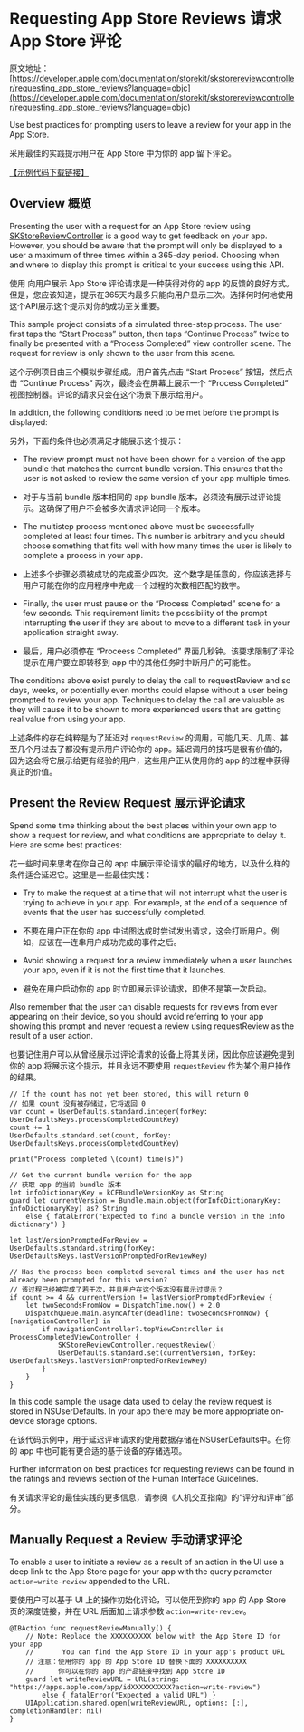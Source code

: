 # Requesting App Store Reviews 请求 App Store 评论

原文地址：[https://developer.apple.com/documentation/storekit/skstorereviewcontroller/requesting_app_store_reviews?language=objc](https://developer.apple.com/documentation/storekit/skstorereviewcontroller/requesting_app_store_reviews?language=objc)

Use best practices for prompting users to leave a review for your app in the App Store.

采用最佳的实践提示用户在 App Store 中为你的 app 留下评论。

[【示例代码下载链接】](https://docs-assets.developer.apple.com/published/02b4b6fb44/RequestingAppStoreReviews.zip?language=objc)

## Overview 概览

Presenting the user with a request for an App Store review using [SKStoreReviewController](https://developer.apple.com/documentation/storekit/skstorereviewcontroller?language=objc) is a good way to get feedback on your app. However, you should be aware that the prompt will only be displayed to a user a maximum of three times within a 365-day period. Choosing when and where to display this prompt is critical to your success using this API.

使用 [](https://developer.apple.com/documentation/storekit/skstorereviewcontroller?language=objc) 向用户展示 App Store 评论请求是一种获得对你的 app 的反馈的良好方式。但是，您应该知道，提示在365天内最多只能向用户显示三次。选择何时何地使用这个API展示这个提示对你的成功至关重要。

This sample project consists of a simulated three-step process. The user first taps the “Start Process” button, then taps “Continue Process” twice to finally be presented with a “Process Completed” view controller scene. The request for review is only shown to the user from this scene.

这个示例项目由三个模拟步骤组成。用户首先点击 “Start Process” 按钮，然后点击 “Continue Process” 两次，最终会在屏幕上展示一个 “Process Completed” 视图控制器。评论的请求只会在这个场景下展示给用户。

In addition, the following conditions need to be met before the prompt is displayed:

另外，下面的条件也必须满足才能展示这个提示：

- The review prompt must not have been shown for a version of the app bundle that matches the current bundle version. This ensures that the user is not asked to review the same version of your app multiple times.

- 对于与当前 bundle 版本相同的 app bundle 版本，必须没有展示过评论提示。这确保了用户不会被多次请求评论同一个版本。

- The multistep process mentioned above must be successfully completed at least four times. This number is arbitrary and you should choose something that fits well with how many times the user is likely to complete a process in your app.

- 上述多个步骤必须被成功的完成至少四次。这个数字是任意的，你应该选择与用户可能在你的应用程序中完成一个过程的次数相匹配的数字。

- Finally, the user must pause on the “Process Completed” scene for a few seconds. This requirement limits the possibility of the prompt interrupting the user if they are about to move to a different task in your application straight away.

- 最后，用户必须停在 “Proceess Completed” 界面几秒钟。该要求限制了评论提示在用户要立即转移到 app 中的其他任务时中断用户的可能性。

The conditions above exist purely to delay the call to requestReview and so days, weeks, or potentially even months could elapse without a user being prompted to review your app. Techniques to delay the call are valuable as they will cause it to be shown to more experienced users that are getting real value from using your app.

上述条件的存在纯粹是为了延迟对 `requestReview` 的调用，可能几天、几周、甚至几个月过去了都没有提示用户评论你的 app。延迟调用的技巧是很有价值的，因为这会将它展示给更有经验的用户，这些用户正从使用你的 app 的过程中获得真正的价值。

## Present the Review Request 展示评论请求

Spend some time thinking about the best places within your own app to show a request for review, and what conditions are appropriate to delay it. Here are some best practices:

花一些时间来思考在你自己的 app 中展示评论请求的最好的地方，以及什么样的条件适合延迟它。这里是一些最佳实践：

- Try to make the request at a time that will not interrupt what the user is trying to achieve in your app. For example, at the end of a sequence of events that the user has successfully completed.

- 不要在用户正在你的 app 中试图达成时尝试发出请求，这会打断用户。例如，应该在一连串用户成功完成的事件之后。

- Avoid showing a request for a review immediately when a user launches your app, even if it is not the first time that it launches.

- 避免在用户启动你的 app 时立即展示评论请求，即使不是第一次启动。

Also remember that the user can disable requests for reviews from ever appearing on their device, so you should avoid referring to your app showing this prompt and never request a review using requestReview as the result of a user action.

也要记住用户可以从曾经展示过评论请求的设备上将其关闭，因此你应该避免提到你的 app 将展示这个提示，并且永远不要使用 `requestReview` 作为某个用户操作的结果。

```
// If the count has not yet been stored, this will return 0
// 如果 count 没有被存储过，它将返回 0
var count = UserDefaults.standard.integer(forKey: UserDefaultsKeys.processCompletedCountKey)
count += 1
UserDefaults.standard.set(count, forKey: UserDefaultsKeys.processCompletedCountKey)

print("Process completed \(count) time(s)")

// Get the current bundle version for the app
// 获取 app 的当前 bundle 版本
let infoDictionaryKey = kCFBundleVersionKey as String
guard let currentVersion = Bundle.main.object(forInfoDictionaryKey: infoDictionaryKey) as? String
    else { fatalError("Expected to find a bundle version in the info dictionary") }

let lastVersionPromptedForReview = UserDefaults.standard.string(forKey: UserDefaultsKeys.lastVersionPromptedForReviewKey)

// Has the process been completed several times and the user has not already been prompted for this version?
// 该过程已经被完成了若干次，并且用户在这个版本没有展示过提示？
if count >= 4 && currentVersion != lastVersionPromptedForReview {
    let twoSecondsFromNow = DispatchTime.now() + 2.0
    DispatchQueue.main.asyncAfter(deadline: twoSecondsFromNow) { [navigationController] in
        if navigationController?.topViewController is ProcessCompletedViewController {
            SKStoreReviewController.requestReview()
            UserDefaults.standard.set(currentVersion, forKey: UserDefaultsKeys.lastVersionPromptedForReviewKey)
        }
    }
}
```

In this code sample the usage data used to delay the review request is stored in NSUserDefaults. In your app there may be more appropriate on-device storage options.

在该代码示例中，用于延迟评审请求的使用数据存储在NSUserDefaults中。在你的 app 中也可能有更合适的基于设备的存储选项。

Further information on best practices for requesting reviews can be found in the ratings and reviews section of the Human Interface Guidelines.

有关请求评论的最佳实践的更多信息，请参阅《人机交互指南》的“评分和评审”部分。

## Manually Request a Review 手动请求评论

To enable a user to initiate a review as a result of an action in the UI use a deep link to the App Store page for your app with the query parameter `action=write-review` appended to the URL.

要使用户可以基于 UI 上的操作初始化评论，可以使用到你的 app 的 App Store 页的深度链接，并在 URL 后面加上请求参数 `action=write-review`。

```
@IBAction func requestReviewManually() {
    // Note: Replace the XXXXXXXXXX below with the App Store ID for your app
    //       You can find the App Store ID in your app's product URL
    // 注意：使用你的 app 的 App Store ID 替换下面的 XXXXXXXXXX
    //      你可以在你的 app 的产品链接中找到 App Store ID
    guard let writeReviewURL = URL(string: "https://apps.apple.com/app/idXXXXXXXXXX?action=write-review")
        else { fatalError("Expected a valid URL") }
    UIApplication.shared.open(writeReviewURL, options: [:], completionHandler: nil)
}
```

